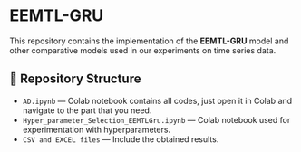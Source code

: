 # EEMTL-GRU

This repository contains the implementation of the **EEMTL-GRU** model and other comparative models used in our experiments on time series data.



## 📂 Repository Structure

- `AD.ipynb` — Colab notebook contains all codes, just open it in Colab and navigate to the part that you need.  
- `Hyper_parameter_Selection_EEMTLGru.ipynb` —  Colab notebook used for experimentation with hyperparameters.  
- `CSV and EXCEL files` — Include the obtained results.  
